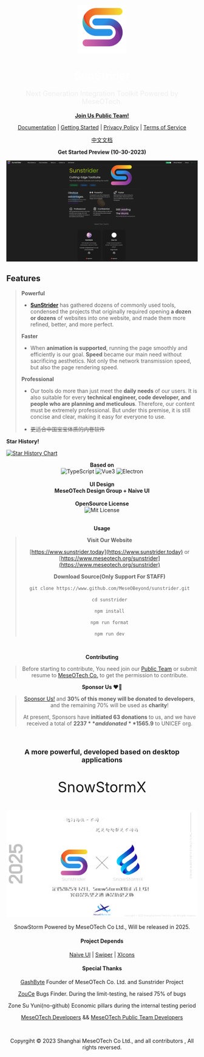 <p align="center">
    <img src="./public/SunstriderLogo-no-text-no-background.png" alt="SunStrider" style="width: 128px;">
</p>

<h1 align="center">
    <a style="text-decoration: none; color: #fff;" href="https://www.sunstrider.today">SunStrider</a>
</h1>

<p align="center" style="font-size: 18px; color:#e5e5e5A0;">
    Next Generation Integration Toolkit Powered by MeseOTech.
</p>

<p align="Center">

</p>

<p align="center">
    <a href="https://www.meseotech.org/join-us/meseo-public-team" style="text-decoration: underline; font-weight: bold;">Join Us Public Team!</a>
</p>

<p align="center">
    <a style="text-decoration: underline;" href="https://www.meseotech.org/sunstrider/documentation">Documentation</a> | 
    <a style="text-decoration: underline;"  href="https://www.meseotech.org/sunstrider/getting-started">Getting Started</a> | 
    <a style="text-decoration: underline;" href="https://www.meseotech.org/sunstrider/privacy-policy">Privacy Policy</a> | 
    <a style="text-decoration: underline;" href="https://www.meseotech.org/sunstrider/terms-of-service">Terms of Service</a>
</p>

<p align="center">
    <a href="https://www.meseotech.org/sunstrider/cn-documentation" style="text-decoration: underline;">中文文档</a>
</p>

<p align="center">
    <strong>Get Started Preview (10-30-2023)</strong>
</p>

![Preview](./public/preview.png)

<p align="center">
    <h2>Features</h2>
</p>

> **Powerful**
>
> - **[SunStrider](https://www.sunstrider.today)** has gathered dozens of commonly used tools, condensed the projects that originally required opening **a dozen or dozens** of websites into one website, and made them more refined, better, and more perfect.
>
> **Faster**
>
> - When **animation is supported**, running the page smoothly and efficiently is our goal. **Speed** became our main need without sacrificing aesthetics. Not only the network transmission speed, but also the page rendering speed.
>
> **Professional**
>
> - Our tools do more than just meet the **daily needs** of our users. It is also suitable for every **technical engineer, code developer, and people who are planning and meticulous**. Therefore, our content must be extremely professional. But under this premise, it is still concise and clear, making it easy for everyone to use.
>
> - ~~更适合中国宝宝体质的内卷软件~~

**Star History!**

[![Star History Chart](https://api.star-history.com/svg?repos=MeseOBeyond/sunstrider&type=Date)](https://star-history.com/#MeseOBeyond/sunstrider&Date)

<div align="center">
    <strong>Based on</strong>
    <br/>
    <img src="https://img.shields.io/badge/Language-TypeScript-blue" alt="TypeScript"/>
    <img src="https://img.shields.io/badge/Language-Vue3-brightgreen" alt="Vue3"/>
    <img src="https://img.shields.io/badge/Language-Electron-lightcyan" alt="Electron"/>
<div>

<br>

<div align="center">
    <strong>UI Design</strong>
    <br/>
    <strong>MeseOTech Design Group + Naive UI</strong>
<div>

<br>

<div align="center">
    <strong>
        OpenSource License
    </strong>
    <br/>
    <img src="https://img.shields.io/badge/license-MIT-yellow" alt="Mit License"/>
<div>

<br/>

**Usage**
> **Visit Our Website**
> 
> [https://www.sunstrider.today](https://www.sunstrider.today)
> or
> [https://www.meseotech.org/sunstrider](https://www.meseotech.org/sunstrider)
> 
> **Download Source(Only Support For STAFF)**
> ```git
> git clone https://www.github.com/MeseOBeyond/sunstrider.git
> ```
>
> ```shell
> cd sunstrider
> ```
>
> ```shell
> npm install
> ```
> 
> ```shell
> npm run format
> ```
> 
> ```shell
> npm run dev
> ```

<br/>

**Contributing**
> Before starting to contribute, You need join our [Public Team](https://www.meseotech.org/join-us/meseo-public-team)  or submit resume to [MeseOTech Co.](https://www.meseotech.org/jobs) to get the permission to contribute.

**Sponsor Us ❤️‍🔥**
> [Sponsor Us!](https://www.meseotech.org/sponsor-us/sunstrider-project) and **30% of this money will be donated to developers**, and the remaining 70% will be used as **charity**!
>
> At present, Sponsors have **initiated 63 donations** to us, and we have received a total of **$2237** and donated **$1565.9** to UNICEF org.

<br/>

<h2 align="center" style="font-size: 18px;">
    A more powerful, developed based on desktop applications
</h2>

<p align="center" style="font-size: 38px;">
    SnowStormX
</p>

<p align="center">
    <img src="./public/Sunstrider-SnowStormX-no-background.png" alt="SnowStormX">
</p>

<p align="center">
    SnowStorm Powered by MeseOTech Co Ltd.,
    Will be released in 2025.
</p>

#### Project Depends
[Naive UI](https://www.naiveui.com/) |
[Swiper](https://swiper.com.cn/) |
[XIcons](https://www.xicons.org/)

#### Special Thanks
[GashByte](https://github.com/gashbyte) Founder of MeseOTech Co. Ltd. and Sunstrider Project

[ZouCe](https://github.com/zou-ce) Bugs Finder. During the limit-testing, he raised 75% of bugs

Zone Su Yuni(no-github) Economic pillars during the internal testing period

[MeseOTech Developers](https://www.meseotech.org/dev/sunstrider) && [MeseOTech Public Team Developers](https://www.meseotech.org/public-team/dev/sunstrider)

<br/>


<p align="center">
    Copyrgiht © 2023 Shanghai MeseOTech Co Ltd., and all contributors , All rights reversed.
</p>

